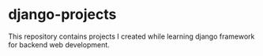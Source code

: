 # django-projects

This repository contains projects I created while learning django framework for backend web development.
